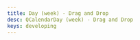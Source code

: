 ```yaml
---
title: Day (week) - Drag and Drop
desc: QCalendarDay (week) - Drag and Drop
keys: developing
---
```


<example-viewer
  title="Drag and Drop"
  file="WeekDragAndDrop"
  codepen-title="QCalendarDay"
/>
